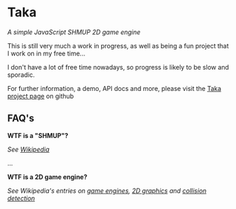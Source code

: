 Taka
====

*A simple JavaScript SHMUP 2D game engine*

This is still very much a work in progress, as well as being a fun project that I work on in my free time... 

I don't have a lot of free time nowadays, so progress is likely to be slow and sporadic.

For further information, a demo, API docs and more, please visit the [Taka project page](http://eviljimjafar.github.com/Taka) on github

FAQ's
-----
**WTF is a "SHMUP"?**

*See [Wikipedia](http://en.wikipedia.org/wiki/Shmup)*

...

**WTF is a 2D game engine?**

*See Wikipedia's entries on [game engines](http://en.wikipedia.org/wiki/Game_engine), [2D graphics](http://en.wikipedia.org/wiki/2D_computer_graphics) and [collision detection](http://en.wikipedia.org/wiki/Collision_detection)*
